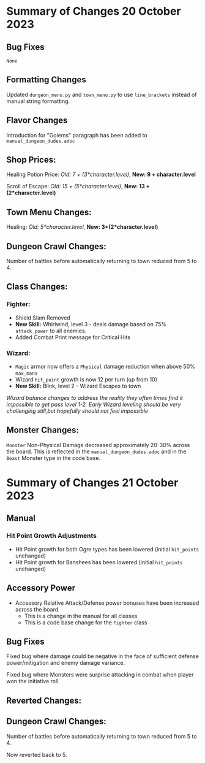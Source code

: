 # Summary of Changes 20 October 2023

## Bug Fixes

`None`

## Formatting Changes

Updated `dungeon_menu.py` and `town_menu.py` to use `line_brackets` instead of manual string formatting.

## Flavor Changes

Introduction for "Golems" paragraph has been added to `manual_dungeon_dudes.adoc`

## Shop Prices:

Healing Potion Price:  _Old: 7 + (3*character.level)_, **New: 9 + character.level** 

Scroll of Escape: _Old: 15 + (5*character.level)_, **New: 13 + (2*character.level)**

## Town Menu Changes:

Healing:  _Old: 5*character.level_, **New: 3+(2*character.level)**

## Dungeon Crawl Changes:

Number of battles before automatically returning to town reduced from 5 to 4.

## Class Changes:

### Fighter:

* Shield Slam Removed
* **New Skill:** Whirlwind, level 3 - deals damage based on 75% `attack_power` to all enemies. 
* Added Combat Print message for Critical Hits

### Wizard:

* `Magic` armor now offers a `Physical` damage reduction when above 50% `max_mana`
* Wizard `hit_point` growth is now 12 per turn (up from 10)
* **New Skill:** Blink, level 2 - Wizard Escapes to town

_Wizard balance changes to address the reality they often times find it impossible to get pass level 1-2.  Early Wizard leveling should be very challenging still,but hopefully should not feel impossible_

## Monster Changes:

`Monster` Non-Physical Damage decreased approximately 20-30% across the board.  This is reflected in the `manual_dungeon_dudes.adoc` and in the `Beast` Monster type in the code base.  

# Summary of Changes 21 October 2023

## Manual

### Hit Point Growth Adjustments

* Hit Point growth for both Ogre types has been lowered (initial `hit_points` unchanged)
* Hit Point growth for Banshees has been lowered (initial `hit_points` unchanged)

## Accessory Power

* Accessory Relative Attack/Defense power bonuses have been increased across the board.
  * This is a change in the manual for all classes
  * This is a code base change for the `Fighter` class
  
## Bug Fixes

Fixed bug where damage could be negative in the face of sufficient defense power/mitigation and enemy damage variance.  

Fixed bug where Monsters were surprise attacking in combat when player won the initiative roll.  

## Reverted Changes:

## Dungeon Crawl Changes:

Number of battles before automatically returning to town reduced from 5 to 4.

Now reverted back to 5.


